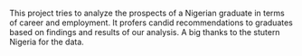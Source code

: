 This project tries to analyze the prospects of a Nigerian graduate in terms of career and employment. It profers candid recommendations to graduates based on findings and results of our analysis. A big thanks to the stutern Nigeria for the data.
